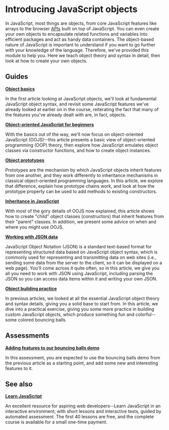# Introducing JavaScript objects

In JavaScript, most things are objects, from core JavaScript features like arrays to the browser [APIs](https://developer.mozilla.org/en-US/docs/Glossary/API) built on top of JavaScript. You can even create your own objects to encapsulate related functions and variables into efficient packages and act as handy data containers. The object-based nature of JavaScript is important to understand if you want to go further with your knowledge of the language. Therefore, we've provided this module to help you. Here we teach object theory and syntax in detail, then look at how to create your own objects.

## Guides

**[Object basics](https://github.com/AndrewSRea/My_Learning_Port/tree/main/JavaScript/Intro_JS_Objects/Object_Basics#javascript-object-basics)**

In the first article looking at JavaScript objects, we'll look at fundamental JavaScript object syntax, and revisit some JavaScript features we've already looked at earlier on in the course, reiterating the fact that many of the features you've already dealt with are, in fact, objects.

**[Object-oriented JavaScript for beginners](https://github.com/AndrewSRea/My_Learning_Port/tree/main/JavaScript/Intro_JS_Objects/Object-Oriented_JS#object-oriented-javascript-for-beginners)**

With the basics out of the way, we'll now focus on object-oriented JavaScript (OOJS)--this article presents a basic view of object-oriented programming (OOP) theory, then explore how JavaScript emulates object classes via constructor functions, and how to create object instances.

**[Object prototypes]()**

Prototypes are the mechanism by which JavaScript objects inherit features from one another, and they work differently to inheritance mechanisms in classical object-oriented programming languages. In this article, we explore that difference, explain how prototype chains work, and look at how the prototype property can be used to add methods to existing constructors.

**[Inheritance in JavaScript]()**

With most of the gory details of OOJS now explained, this article shows how to create "child" object classes (constructors) that inherit features from their "parent" classes. In addition, we present some advice on when and where you might use OOJS.

**[Working with JSON data]()**

JavaScript Object Notation (JSON) is a standard text-based format for representing structured data based on JavaScript object syntax, which is commonly used for representing and transmitting data on web sites (i.e., sending some data from the server to the client, so it can be displayed on a web page). You'll come across it quite often, so in this article, we give you all you need to work with JSON using JavaScript, including parsing the JSON so you can access data items within it and writing your own JSON.

**[Object building practice]()**

In previous articles, we looked at all the essential JavaScript object theory and syntax details, giving you a solid base to start from. In this article, we dive into a practical exercise, giving you some more practice in building custom JavaScript objects, which produce something fun and colorful--some colored bouncing balls.

## Assessments

**[Adding features to our bouncing balls demo]()**

In this assessment, you are expected to use the bouncing balls demo from the previous article as a starting point, and add some new and interesting features to it.

## See also

**[Learn JavaScript](https://learnjavascript.online/)**

An excellent resource for aspiring web developers--Learn JavaScript in an interactive environment, with short lessons and interactive tests, guided by automated assessment. The first 40 lessons are free, and the complete course is available for a small one-time payment.